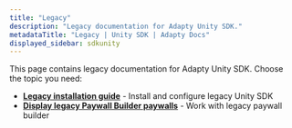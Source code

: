 ```yaml
---
title: "Legacy"
description: "Legacy documentation for Adapty Unity SDK."
metadataTitle: "Legacy | Unity SDK | Adapty Docs"
displayed_sidebar: sdkunity
---
```


This page contains legacy documentation for Adapty Unity SDK. Choose the topic you need:

- **[Legacy installation guide](unity-legacy-install)** - Install and configure legacy Unity SDK
- **[Display legacy Paywall Builder paywalls](unity-display-legacy-pb-paywalls)** - Work with legacy paywall builder 